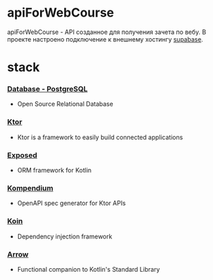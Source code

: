 # apiForWebCourse
apiForWebCourse - API созданное для получения зачета по вебу. В проекте настроено подключение к внешнему хостингу [supabase](https://supabase.com/).
# stack
### [Database - PostgreSQL](https://www.postgresql.org/)
- Open Source Relational Database
### [Ktor](https://ktor.io/)
- Ktor is a framework to easily build connected applications
### [Exposed](https://github.com/JetBrains/Exposed)
- ORM framework for Kotlin
### [Kompendium](https://bkbn.gitbook.io/kompendium/)
- OpenAPI spec generator for Ktor APIs
### [Koin](https://insert-koin.io/)
- Dependency injection framework
### [Arrow](https://arrow-kt.io/)
- Functional companion to Kotlin's Standard Library
